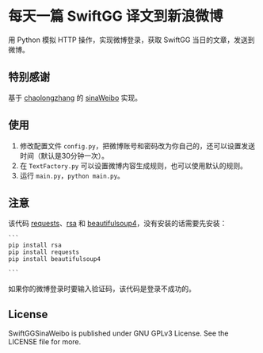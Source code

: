 # 每天一篇 SwiftGG 译文到新浪微博

用 Python 模拟 HTTP 操作，实现微博登录，获取 SwiftGG 当日的文章，发送到微博。

## 特别感谢

基于 [chaolongzhang](https://github.com/chaolongzhang) 的 [sinaWeibo](https://github.com/chaolongzhang/sinaWeibo) 实现。

## 使用

1. 修改配置文件 `config.py`，把微博账号和密码改为你自己的，还可以设置发送时间（默认是30分钟一次）。
2. 在 `TextFactory.py` 可以设置微博内容生成规则，也可以使用默认的规则。
3. 运行 `main.py`，`python main.py`。

## 注意

该代码 [requests](http://docs.python-requests.org/en/master/)、[rsa](https://pypi.python.org/pypi/rsa) 和 [beautifulsoup4](https://www.crummy.com/software/BeautifulSoup/bs4/doc/)，没有安装的话需要先安装：

    ```
    pip install rsa
    pip install requests
    pip install beautifulsoup4

    ```

如果你的微博登录时要输入验证码，该代码是登录不成功的。

## License

SwiftGGSinaWeibo is published under GNU GPLv3 License. See the LICENSE file for more.
